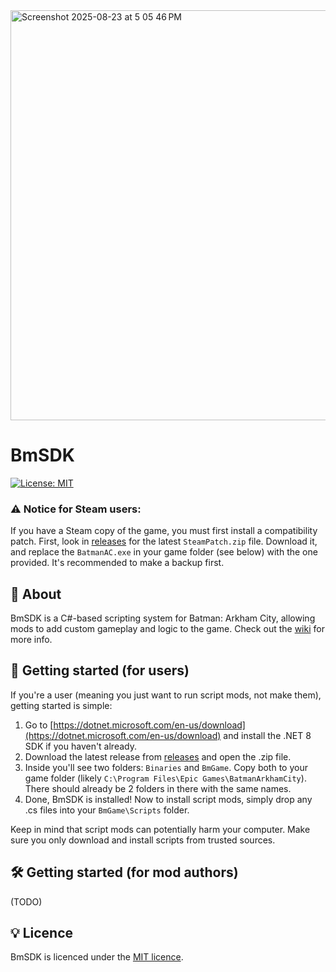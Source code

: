 <img height="656" alt="Screenshot 2025-08-23 at 5 05 46 PM" src="https://github.com/user-attachments/assets/75e1de77-5805-4bde-b25c-ddc9481c49d3" />

# BmSDK
[![License: MIT](https://img.shields.io/badge/License-MIT-green.svg)](LICENSE.md)

### ⚠️ Notice for Steam users:
If you have a Steam copy of the game, you must first install a compatibility patch. First, look in [releases](../../releases/latest) for the latest `SteamPatch.zip` file. Download it, and replace the `BatmanAC.exe` in your game folder (see below) with the one provided. It's recommended to make a backup first.

## 📖 About
BmSDK is a C#-based scripting system for Batman: Arkham City, allowing mods to add custom gameplay and logic to the game. Check out the [wiki](../../wiki) for more info.

## 🚀 Getting started (for users)

If you're a user (meaning you just want to run script mods, not make them), getting started is simple:

1. Go to [https://dotnet.microsoft.com/en-us/download](https://dotnet.microsoft.com/en-us/download) and install the .NET 8 SDK if you haven't already.
2. Download the latest release from [releases](../../releases/latest) and open the .zip file.
3. Inside you'll see two folders: `Binaries` and `BmGame`. Copy both to your game folder (likely `C:\Program Files\Epic Games\BatmanArkhamCity`). There should already be 2 folders in there with the same names.
4. Done, BmSDK is installed! Now to install script mods, simply drop any .cs files into your `BmGame\Scripts` folder.

Keep in mind that script mods can potentially harm your computer. Make sure you only download and install scripts from trusted sources.

## 🛠️ Getting started (for mod authors)
(TODO)

## 💡 Licence
BmSDK is licenced under the [MIT licence](LICENSE.md).







